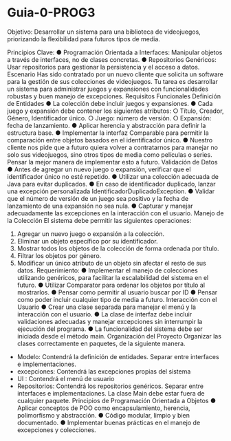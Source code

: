 # Guia-0-PROG3
Objetivo: Desarrollar un sistema para una biblioteca de videojuegos, priorizando la flexibilidad para futuros tipos de media.

Principios Clave:
● Programación Orientada a Interfaces: Manipular objetos a través de interfaces, no
de clases concretas.
● Repositorios Genéricos: Usar repositorios para gestionar la persistencia y el
acceso a datos.
Escenario
Has sido contratado por un nuevo cliente que solicita un software para la gestión de sus
colecciones de videojuegos. Tu tarea es desarrollar un sistema para administrar juegos y
expansiones con funcionalidades robustas y buen manejo de excepciones.
Requisitos Funcionales
Definición de Entidades
● La colección debe incluir juegos y expansiones.
● Cada juego y expansión debe contener los siguientes atributos:
○ Título, Creador, Género, Identificador único.
○ Juego: número de versión.
○ Expansión: fecha de lanzamiento.
● Aplicar herencia y abstracción para definir la estructura base.
● Implementar la interfaz Comparable para permitir la comparación entre objetos
basados en el identificador único.
● Nuestro cliente nos pide que a futuro quiera volver a contratarnos para manejar no
solo sus videojuegos, sino otros tipos de media como películas o series. Pensar la
mejor manera de implementar esto a futuro.
Validación de Datos
● Antes de agregar un nuevo juego o expansión, verificar que el identificador único no
esté repetido.
● Utilizar una colección adecuada de Java para evitar duplicados.
● En caso de identificador duplicado, lanzar una excepción personalizada
IdentificadorDuplicadoException.
● Validar que el número de versión de un juego sea positivo y la fecha de lanzamiento
de una expansión no sea nula.
● Capturar y manejar adecuadamente las excepciones en la interacción con el usuario.
Manejo de la Colección
El sistema debe permitir las siguientes operaciones:
1. Agregar un nuevo juego o expansión a la colección.
2. Eliminar un objeto específico por su identificador.
3. Mostrar todos los objetos de la colección de forma ordenada por título.
4. Filtrar los objetos por género.
5. Modificar un único atributo de un objeto sin afectar el resto de sus datos.
Requerimiento:
● Implementar el manejo de colecciones utilizando genéricos, para facilitar la
escalabilidad del sistema en el futuro.
● Utilizar Comparator para ordenar los objetos por título al mostrarlos.
● Pensar como permitir al usuario buscar por ID
● Pensar como poder incluir cualquier tipo de media a futuro.
Interacción con el Usuario
● Crear una clase separada para manejar el menú y la interacción con el usuario.
● La clase de interfaz debe incluir validaciones adecuadas y manejar excepciones sin
interrumpir la ejecución del programa.
● La funcionalidad del sistema debe ser iniciada desde el método main.
Organización del Proyecto
Organizar las clases correctamente en paquetes, de la siguiente manera.
- Modelo: Contendrá la definición de entidades. Separar entre interfaces e
implementaciones.
- excepciones: Contendrá las excepciones propias del sistema
- UI : Contendrá el menú de usuario
- Repositorios: Contendrá los repositorios genéricos. Separar entre interfaces e
implementaciones.
La clase Main debe estar fuera de cualquier paquete.
Principios de Programación Orientada a Objetos
● Aplicar conceptos de POO como encapsulamiento, herencia, polimorfismo y
abstracción.
● Código modular, limpio y bien documentado.
● Implementar buenas prácticas en el manejo de excepciones y colecciones.
